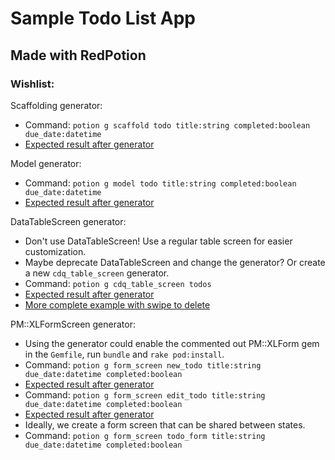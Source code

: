 # Sample Todo List App
## Made with RedPotion

### Wishlist:

Scaffolding generator:
* Command: `potion g scaffold todo title:string completed:boolean due_date:datetime`
* [Expected result after generator](https://github.com/andrewhavens/redpotion_todos_app_example/compare/36d417789d44a6b46f27345ae9c04bc0fa0cf147...d25dbc4b3cb7ecd999df6ebb8c4161b1ee3212d6)

Model generator:
* Command: `potion g model todo title:string completed:boolean due_date:datetime`
* [Expected result after generator](https://github.com/andrewhavens/redpotion_todos_app_example/commit/510e8b1675ad7a44eba44efdd4b3fea987976bc0)

DataTableScreen generator:
* Don't use DataTableScreen! Use a regular table screen for easier customization.
* Maybe deprecate DataTableScreen and change the generator? Or create a new `cdq_table_screen` generator.
* Command: `potion g cdq_table_screen todos`
* [Expected result after generator](https://github.com/andrewhavens/redpotion_todos_app_example/blob/c2f0ab934fb7db350d3a38122342e7000c126c4c/app/screens/todos_screen.rb)
* [More complete example with swipe to delete](https://github.com/andrewhavens/redpotion_todos_app_example/blob/d25dbc4b3cb7ecd999df6ebb8c4161b1ee3212d6/app/screens/todos_screen.rb)

PM::XLFormScreen generator:
* Using the generator could enable the commented out PM::XLForm gem in the `Gemfile`, run `bundle` and `rake pod:install`.
* Command: `potion g form_screen new_todo title:string due_date:datetime completed:boolean`
* [Expected result after generator](https://github.com/andrewhavens/redpotion_todos_app_example/blob/a729dd58b74000374450b037d0d35dfdd130d644/app/screens/new_todo_screen.rb)
* Command: `potion g form_screen edit_todo title:string due_date:datetime completed:boolean`
* [Expected result after generator](https://github.com/andrewhavens/redpotion_todos_app_example/blob/a729dd58b74000374450b037d0d35dfdd130d644/app/screens/edit_todo_screen.rb)
* Ideally, we create a form screen that can be shared between states.
* Command: `potion g form_screen todo_form title:string due_date:datetime completed:boolean`
